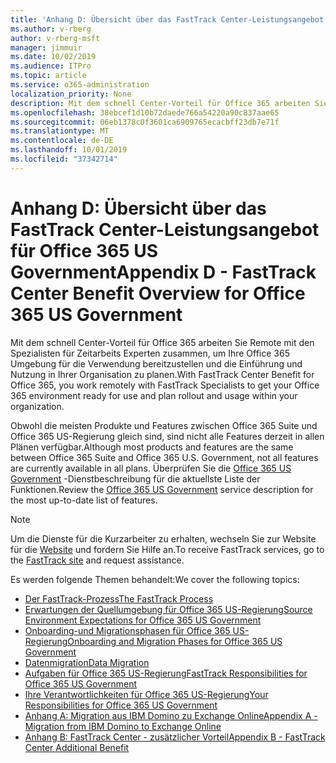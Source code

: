 ```yaml
---
title: 'Anhang D: Übersicht über das FastTrack Center-Leistungsangebot für Office 365 US Government'
ms.author: v-rberg
author: v-rberg-msft
manager: jimmuir
ms.date: 10/02/2019
ms.audience: ITPro
ms.topic: article
ms.service: o365-administration
localization_priority: None
description: Mit dem schnell Center-Vorteil für Office 365 arbeiten Sie Remote mit den Spezialisten für Zeitarbeits Experten zusammen, um Ihre Office 365 Umgebung für die Verwendung bereitzustellen und die Einführung und Nutzung in Ihrer Organisation zu planen.
ms.openlocfilehash: 38ebcef1d10b72daede766a54220a90c837aae65
ms.sourcegitcommit: 06eb1378c0f3601ca6909765ecacbff23db7e71f
ms.translationtype: MT
ms.contentlocale: de-DE
ms.lasthandoff: 10/01/2019
ms.locfileid: "37342714"
---
```

# <a name="appendix-d---fasttrack-center-benefit-overview-for-office-365-us-government"></a><span data-ttu-id="8b927-103">Anhang D: Übersicht über das FastTrack Center-Leistungsangebot für Office 365 US Government</span><span class="sxs-lookup"><span data-stu-id="8b927-103">Appendix D - FastTrack Center Benefit Overview for Office 365 US Government</span></span>

<span data-ttu-id="8b927-104">Mit dem schnell Center-Vorteil für Office 365 arbeiten Sie Remote mit den Spezialisten für Zeitarbeits Experten zusammen, um Ihre Office 365 Umgebung für die Verwendung bereitzustellen und die Einführung und Nutzung in Ihrer Organisation zu planen.</span><span class="sxs-lookup"><span data-stu-id="8b927-104">With FastTrack Center Benefit for Office 365, you work remotely with FastTrack Specialists to get your Office 365 environment ready for use and plan rollout and usage within your organization.</span></span> 
  
<span data-ttu-id="8b927-105">Obwohl die meisten Produkte und Features zwischen Office 365 Suite und Office 365 US-Regierung gleich sind, sind nicht alle Features derzeit in allen Plänen verfügbar.</span><span class="sxs-lookup"><span data-stu-id="8b927-105">Although most products and features are the same between Office 365 Suite and Office 365 U.S. Government, not all features are currently available in all plans.</span></span> <span data-ttu-id="8b927-106">Überprüfen Sie die [Office 365 US Government](https://aka.ms/aboutgovcloud) -Dienstbeschreibung für die aktuellste Liste der Funktionen.</span><span class="sxs-lookup"><span data-stu-id="8b927-106">Review the [Office 365 US Government](https://aka.ms/aboutgovcloud) service description for the most up-to-date list of features.</span></span>

> [!NOTE]
> <span data-ttu-id="8b927-107">Um die Dienste für die Kurzarbeiter zu erhalten, wechseln Sie zur Website für die [Website](https://go.microsoft.com/fwlink/?linkid=780698) und fordern Sie Hilfe an.</span><span class="sxs-lookup"><span data-stu-id="8b927-107">To receive FastTrack services, go to the [FastTrack site](https://go.microsoft.com/fwlink/?linkid=780698) and request assistance.</span></span>  

<span data-ttu-id="8b927-108">Es werden folgende Themen behandelt:</span><span class="sxs-lookup"><span data-stu-id="8b927-108">We cover the following topics:</span></span>
- [<span data-ttu-id="8b927-109">Der FastTrack-Prozess</span><span class="sxs-lookup"><span data-stu-id="8b927-109">The FastTrack Process</span></span>](O365-fasttrack-process.md) 
- [<span data-ttu-id="8b927-110">Erwartungen der Quellumgebung für Office 365 US-Regierung</span><span class="sxs-lookup"><span data-stu-id="8b927-110">Source Environment Expectations for Office 365 US Government</span></span>](US-Gov-appendix-source-environment-expectations.md)   
- [<span data-ttu-id="8b927-111">Onboarding-und Migrationsphasen für Office 365 US-Regierung</span><span class="sxs-lookup"><span data-stu-id="8b927-111">Onboarding and Migration Phases for Office 365 US Government</span></span>](US-Gov-appendix-onboarding-and-migration.md)
- [<span data-ttu-id="8b927-112">Datenmigration</span><span class="sxs-lookup"><span data-stu-id="8b927-112">Data Migration</span></span>](O365-data-migration.md)    
- [<span data-ttu-id="8b927-113">Aufgaben für Office 365 US-Regierung</span><span class="sxs-lookup"><span data-stu-id="8b927-113">FastTrack Responsibilities for Office 365 US Government</span></span>](US-Gov-appendix-fasttrack-responsibilities.md)   
- [<span data-ttu-id="8b927-114">Ihre Verantwortlichkeiten für Office 365 US-Regierung</span><span class="sxs-lookup"><span data-stu-id="8b927-114">Your Responsibilities for Office 365 US Government</span></span>](US-Gov-appendix-your-responsibilities.md) 
- [<span data-ttu-id="8b927-115">Anhang A: Migration aus IBM Domino zu Exchange Online</span><span class="sxs-lookup"><span data-stu-id="8b927-115">Appendix A - Migration from IBM Domino to Exchange Online</span></span>](O365-from-ibm-domino-to-exchange-online.md)   
- [<span data-ttu-id="8b927-116">Anhang B: FastTrack Center - zusätzlicher Vorteil</span><span class="sxs-lookup"><span data-stu-id="8b927-116">Appendix B - FastTrack Center Additional Benefit</span></span>](O365-fasttrack-additional-benefits.md)


